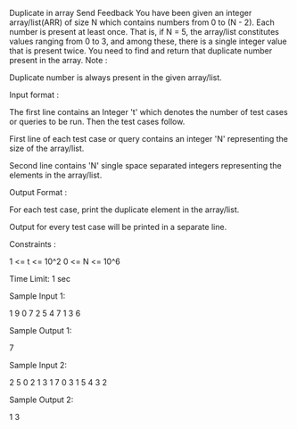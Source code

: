  Duplicate in array
Send Feedback
You have been given an integer array/list(ARR) of size N which contains numbers from 0 to (N - 2). Each number is present at least once. That is, if N = 5, the array/list constitutes values ranging from 0 to 3, and among these, there is a single integer value that is present twice. You need to find and return that duplicate number present in the array.
Note :

Duplicate number is always present in the given array/list.

Input format :

The first line contains an Integer 't' which denotes the number of test cases or queries to be run. Then the test cases follow.

First line of each test case or query contains an integer 'N' representing the size of the array/list.

Second line contains 'N' single space separated integers representing the elements in the array/list.

Output Format :

For each test case, print the duplicate element in the array/list.

Output for every test case will be printed in a separate line.

Constraints :

1 <= t <= 10^2
0 <= N <= 10^6

Time Limit: 1 sec

Sample Input 1:

1
9
0 7 2 5 4 7 1 3 6

Sample Output 1:

7

Sample Input 2:

2
5
0 2 1 3 1
7
0 3 1 5 4 3 2

Sample Output 2:

1
3

